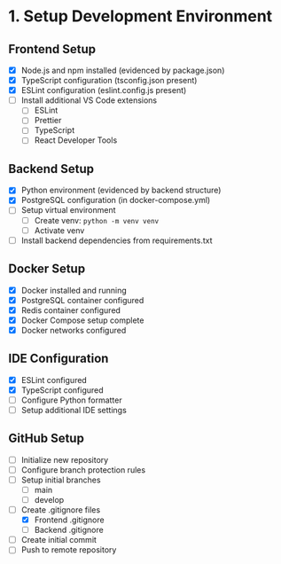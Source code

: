 # 1. Setup Development Environment

## Frontend Setup
- [x] Node.js and npm installed (evidenced by package.json)
- [x] TypeScript configuration (tsconfig.json present)
- [x] ESLint configuration (eslint.config.js present)
- [ ] Install additional VS Code extensions
  - [ ] ESLint
  - [ ] Prettier
  - [ ] TypeScript
  - [ ] React Developer Tools

## Backend Setup
- [x] Python environment (evidenced by backend structure)
- [x] PostgreSQL configuration (in docker-compose.yml)
- [ ] Setup virtual environment
  - [ ] Create venv: `python -m venv venv`
  - [ ] Activate venv
- [ ] Install backend dependencies from requirements.txt

## Docker Setup
- [x] Docker installed and running
- [x] PostgreSQL container configured
- [x] Redis container configured
- [x] Docker Compose setup complete
- [x] Docker networks configured

## IDE Configuration
- [x] ESLint configured
- [x] TypeScript configured
- [ ] Configure Python formatter
- [ ] Setup additional IDE settings

## GitHub Setup
- [ ] Initialize new repository
- [ ] Configure branch protection rules
- [ ] Setup initial branches
  - [ ] main
  - [ ] develop
- [ ] Create .gitignore files
  - [x] Frontend .gitignore
  - [ ] Backend .gitignore
- [ ] Create initial commit
- [ ] Push to remote repository
